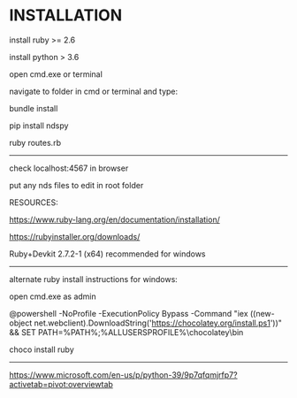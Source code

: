 # INSTALLATION 



install ruby >= 2.6

install python > 3.6

open cmd.exe or terminal 


navigate to folder in cmd or terminal and type:

bundle install

pip install ndspy

ruby routes.rb

_________________________________________


check localhost:4567 in browser

put any nds files to edit in root folder






RESOURCES:

https://www.ruby-lang.org/en/documentation/installation/


https://rubyinstaller.org/downloads/

Ruby+Devkit 2.7.2-1 (x64) recommended for windows

____________________________________________________________

alternate ruby install instructions for windows:

open cmd.exe as admin

@powershell -NoProfile -ExecutionPolicy Bypass -Command "iex ((new-object net.webclient).DownloadString('https://chocolatey.org/install.ps1'))" && SET PATH=%PATH%;%ALLUSERSPROFILE%\chocolatey\bin

choco install ruby

_____________________________________________________________

https://www.microsoft.com/en-us/p/python-39/9p7qfqmjrfp7?activetab=pivot:overviewtab




